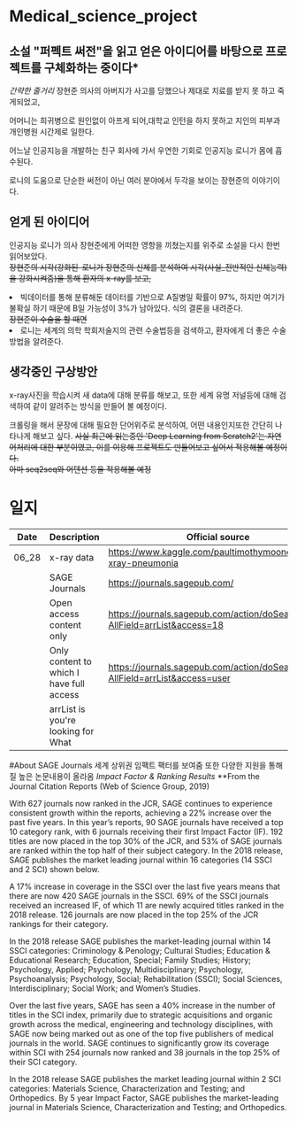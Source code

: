 # Medical_science_project

## 소설 "퍼펙트 써전"을 읽고 얻은 아이디어를 바탕으로 프로젝트를 구체화하는 중이다*
*간략한 줄거리*
장현준 의사의 아버지가 사고를 당했으나 제대로 치료를 받지 못 하고 죽게되었고,

어머니는 희귀병으로 원인없이 아프게 되어,대학교 인턴을 하지 못하고 지인의 피부과 개인병원 시간제로 일한다.

어느날 인공지능을 개발하는 친구 회사에 가서 우연한 기회로 인공지능 로니가 몸에 흡수된다.

로니의 도움으로 단순한 써전이 아닌 여러 분야에서 두각을 보이는 장현준의 이야기이다.


## 얻게 된 아이디어
인공지능 로니가 의사 장현준에게 어떠한 영항을 끼쳤는지를 위주로 소설을 다시 한번 읽어보았다.<br>
<del>장현준의 시각(강화된-로니가 장현준의 신체를 분석하여 시각(사실_전반적인 신체능력)을 강화시켜줌)을 통해 환자의 x-ray를 보고,</del>
<li>빅데이터를 통해 분류해둔 데이터를 기반으로 A질병일 확률이 97%, 하지만 여기가 불확실 하기 때문에 B일 가능성이 3%가 남아있다. 식의 결론을 내려준다.</li>
<del>장현준이 수술을 할 때면</del>
<li>로니는 세계의 의학 학회저술지의 관련 수술법등을 검색하고, 환자에게 더 좋은 수술방법을 알려준다.

## 생각중인 구상방안
x-ray사진을 학습시켜 새 data에 대해 분류를 해보고,
또한 세계 유명 저널등에 대해 검색하여 같이 알려주는 방식을 만들어 볼 예정이다.

크롤링을 해서 문장에 대해 필요한 단어위주로 분석하여, 어떤 내용인지또한 간단히 나타나게 해보고 싶다.
<del>사실 최근에 읽는중인 'Deep Learning from Scratch2'는 자연어처리에 대한 부분이였고, 이를 이용해 프로젝트도 만들어보고 싶어서 적용해볼 예정이다.<br>
아마 seq2seq와 어텐션 등을 적용해볼 예정</del>



# 일지
|Date|Description|Official source|
|:---:|---| --- |
|06_28|x-ray data|https://www.kaggle.com/paultimothymooney/chest-xray-pneumonia|
||SAGE Journals|https://journals.sagepub.com/|
||Open access content only|https://journals.sagepub.com/action/doSearch?AllField=arrList&access=18|
||Only content to which I have full access|https://journals.sagepub.com/action/doSearch?AllField=arrList&access=user|
||arrList is you're looking for What||
#About SAGE Journals
세계 상위권 임팩트 팩터를 보여줌
또한 다양한 지원을 통해 질 높은 논문내용이 올라옴
*Impact Factor & Ranking Results*
**From the Journal Citation Reports (Web of Science Group, 2019)

With 627 journals now ranked in the JCR, SAGE continues to experience consistent growth within the reports, achieving a 22% increase over the past five years. In this year’s reports, 90 SAGE journals have received a top 10 category rank, with 6 journals receiving their first Impact Factor (IF). 192 titles are now placed in the top 30% of the JCR, and 53% of SAGE journals are ranked within the top half of their subject category. In the 2018 release, SAGE publishes the market leading journal within 16 categories (14 SSCI and 2 SCI) shown below.

A 17% increase in coverage in the SSCI over the last five years means that there are now 420 SAGE journals in the SSCI. 69% of the SSCI journals received an increased IF, of which 11 are newly acquired titles ranked in the 2018 release. 126 journals are now placed in the top 25% of the JCR rankings for their category.

In the 2018 release SAGE publishes the market-leading journal within 14 SSCI categories: Criminology & Penology; Cultural Studies; Education & Educational Research; Education, Special; Family Studies; History; Psychology, Applied; Psychology, Multidisciplinary; Psychology, Psychoanalysis; Psychology, Social; Rehabilitation (SSCI); Social Sciences, Interdisciplinary; Social Work; and Women’s Studies.

Over the last five years, SAGE has seen a 40% increase in the number of titles in the SCI index, primarily due to strategic acquisitions and organic growth across the medical, engineering and technology disciplines, with SAGE now being marked out as one of the top five publishers of medical journals in the world. SAGE continues to significantly grow its coverage within SCI with 254 journals now ranked and 38 journals in the top 25% of their SCI category.

In the 2018 release SAGE publishes the market leading journal within 2 SCI categories: Materials Science, Characterization and Testing; and Orthopedics. By 5 year Impact Factor, SAGE publishes the market-leading journal in Materials Science, Characterization and Testing; and Orthopedics.
